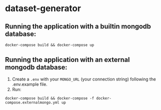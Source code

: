 # dataset-generator

## Running the application with a builtin mongodb database:
```
docker-compose build && docker-compose up
```

## Running the application with an external mongodb database:
1. Create a ``.env`` with your ``MONGO_URL`` (your connection string) following the .env.example file.
2. Run:
```
docker-compose build && docker-compose -f docker-compose.externalmongo.yml up
```